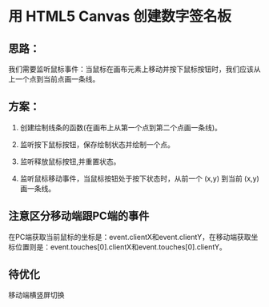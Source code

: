 # 用 HTML5 Canvas 创建数字签名板

## 思路：
我们需要监听鼠标事件：当鼠标在画布元素上移动并按下鼠标按钮时，我们应该从上一个点到当前点画一条线。


## 方案：
1. 创建绘制线条的函数(在画布上从第一个点到第二个点画一条线)。

2. 监听按下鼠标按钮，保存绘制状态并绘制一个点。

3. 监听释放鼠标按钮,并重置状态。

4. 监听鼠标移动事件，当鼠标按钮处于按下状态时，从前一个 (x,y) 到当前 (x,y) 画一条线。

## 注意区分移动端跟PC端的事件
在PC端获取当前鼠标的坐标是：event.clientX和event.clientY，在移动端获取坐标位置则是：event.touches[0].clientX和event.touches[0].clientY。

## 待优化
移动端横竖屏切换